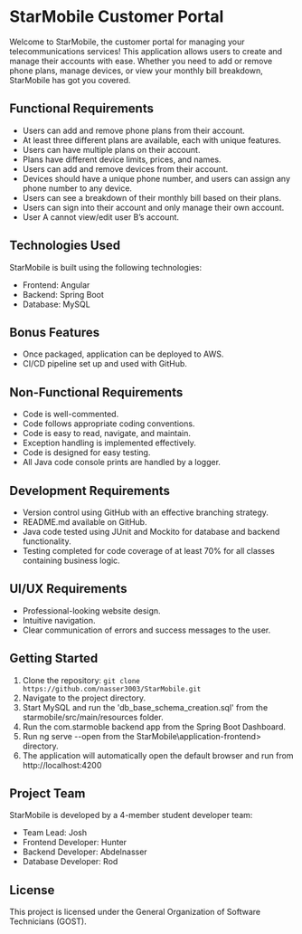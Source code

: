 <!DOCTYPE html>
<html lang="en">
<head>
    <meta charset="UTF-8">
    <meta name="viewport" content="width=device-width, initial-scale=1.0">
</head>
<body>
    <h1>StarMobile Customer Portal</h1>
    <p>Welcome to StarMobile, the customer portal for managing your telecommunications services! This application allows users to create and manage their accounts with ease. Whether you need to add or remove phone plans, manage devices, or view your monthly bill breakdown, StarMobile has got you covered.</p>
  <h2>Functional Requirements</h2>
    <ul>
        <li>Users can add and remove phone plans from their account.</li>
        <li>At least three different plans are available, each with unique features.</li>
        <li>Users can have multiple plans on their account.</li>
        <li>Plans have different device limits, prices, and names.</li>
        <li>Users can add and remove devices from their account.</li>
        <li>Devices should have a unique phone number, and users can assign any phone number to any device.</li>
        <li>Users can see a breakdown of their monthly bill based on their plans.</li>
        <li>Users can sign into their account and only manage their own account.</li>
        <li>User A cannot view/edit user B’s account.</li>
    </ul>

  <h2>Technologies Used</h2>
    <p>StarMobile is built using the following technologies:</p>
    <ul>
        <li>Frontend: Angular</li>
        <li>Backend: Spring Boot</li>
        <li>Database: MySQL</li>
    </ul>

  <h2>Bonus Features</h2>
    <ul>
        <li>Once packaged, application can be deployed to AWS.</li>
        <li>CI/CD pipeline set up and used with GitHub.</li>
    </ul>

  <h2>Non-Functional Requirements</h2>
    <ul>
        <li>Code is well-commented.</li>
        <li>Code follows appropriate coding conventions.</li>
        <li>Code is easy to read, navigate, and maintain.</li>
        <li>Exception handling is implemented effectively.</li>
        <li>Code is designed for easy testing.</li>
        <li>All Java code console prints are handled by a logger.</li>
    </ul>

  <h2>Development Requirements</h2>
    <ul>
        <li>Version control using GitHub with an effective branching strategy.</li>
        <li>README.md available on GitHub.</li>
        <li>Java code tested using JUnit and Mockito for database and backend functionality.</li>
        <li>Testing completed for code coverage of at least 70% for all classes containing business logic.</li>
    </ul>

  <h2>UI/UX Requirements</h2>
    <ul>
        <li>Professional-looking website design.</li>
        <li>Intuitive navigation.</li>
        <li>Clear communication of errors and success messages to the user.</li>
    </ul>

  <h2>Getting Started</h2>
    <ol>
        <li>Clone the repository: <code>git clone https://github.com/nasser3003/StarMobile.git</code></li>
        <li>Navigate to the project directory.</li>
        <li>Start MySQL and run the 'db_base_schema_creation.sql' from the starmobile/src/main/resources folder.</li>
        <li>Run the com.starmoble backend app from the Spring Boot Dashboard.</li>
        <li>Run ng serve --open from the StarMobile\application-frontend> directory.</li>
        <li>The application will automatically open the default browser and run from http://localhost:4200</li>
    </ol>

  <h2>Project Team</h2>
    <p>StarMobile is developed by a 4-member student developer team:</p>
    <ul>
        <li>Team Lead: Josh</li>
        <li>Frontend Developer: Hunter </li>
        <li>Backend Developer: Abdelnasser</li>
        <li>Database Developer: Rod</li>
    </ul>

  <h2>License</h2>
    <p>This project is licensed under the General Organization of Software Technicians (GOST).</p>
</body>
</html>
